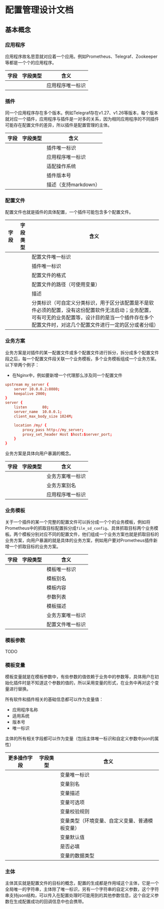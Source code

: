 # 配置管理设计文档

## 基本概念

### 应用程序

应用程序故名思意就对应着一个应用。例如Prometheus、Telegraf、Zookeeper等都是一个个的应用程序。

| 字段 | 字段类型 | 含义             |
| ---- | -------- | ---------------- |
|      |          | 应用程序唯一标识 |

### 插件

同一个应用程序存在多个版本。例如Telegraf存在v1.27、v1.26等版本，每个版本就对应一个插件，应用程序与插件是一对多的关系，因为相同应用程序的不同插件可能存在配置文件的差异，所以插件是配置管理的主体。

| 字段 | 字段类型 | 含义                 |
| ---- | -------- | -------------------- |
|      |          | 插件唯一标识         |
|      |          | 应用程序唯一标识     |
|      |          | 适配操作系统         |
|      |          | 插件版本号           |
|      |          | 描述（支持markdown） |

### 配置文件

配置文件也就是插件的具体配置，一个插件可能包含多个配置文件。

| 字段 | 字段类型 | 含义                                                         |
| ---- | -------- | ------------------------------------------------------------ |
|      |          | 配置文件唯一标识                                             |
|      |          | 插件唯一标识                                                 |
|      |          | 配置文件的格式                                               |
|      |          | 配置文件的路径（可使用变量）                                 |
|      |          | 描述                                                         |
|      |          | 分类标识（可自定义分类标识，用于区分该配置是不是软件必须的配置，没有这份配置软件无法启动；业务配置，可有可无的业务配置等，设计目的是当一个插件存在多个配置文件时，对这几个配置文件进行一定的区分或者分组） |

### 业务方案

业务方案是对插件的某一配置文件或多个配置文件进行拆分，拆分成多个配置文件段之后，每一个配置文件段关联一个业务模板，多个业务模板组成一个业务方案。以下举两个例子：

- 在Nginx中，例如要新增一个代理那么涉及同一个配置文件

```conf
upstream my_server {                                                         
    server 10.0.0.2:8080;                                                
    keepalive 2000;
}
server {
    listen       80;                                                         
    server_name  10.0.0.1;                                               
    client_max_body_size 1024M;

    location /my/ {
        proxy_pass http://my_server;
        proxy_set_header Host $host:$server_port;
    }
}
```

业务方案是具体向用户暴漏的概念。

| 字段 | 字段类型 | 含义             |
| ---- | -------- | ---------------- |
|      |          | 业务方案唯一标识 |
|      |          | 业务方案别名     |
|      |          | 应用程序唯一标识 |

### 业务模板

关于一个插件的某一个完整的配置文件可以拆分成一个个的业务模板，例如将Prometheus中的抓取目标配置拆分成`file_sd_config`、具体抓取目标两个业务模板。两个模板分别对应不同的配置文件，他们组成一个业务方案也就是抓取目标的业务方案，向用户暴漏的就是具体的业务方案，例如用户要对Prometheus插件新增一个抓取目标的业务方案。

| 字段 | 字段类型 | 含义             |
| ---- | -------- | ---------------- |
|      |          | 模板唯一标识     |
|      |          | 模板别名         |
|      |          | 模板内容         |
|      |          | 参数列表         |
|      |          | 模板描述         |
|      |          | 业务方案唯一标识 |
|      |          | 配置文件唯一标识 |

### 模板参数

TODO

### 模板变量

模板变量就是在模板参数中，有些参数的值依赖于业务中的参数等，具体用户在初始化插件时是不知道这个参数的值的，所以采用变量的形式，在业务中再对这个变量进行替换。

所有软件和插件相关的基础信息都可以作为变量值：

- 应用程序名称
- 适用系统
- 版本号
- 唯一标识

主体的所有相关字段都可以作为变量（包括主体唯一标识和自定义参数中json的属性）

| 更多操作字段 | 字段类型 | 含义                                           |
| ------------ | -------- | ---------------------------------------------- |
|              |          | 变量唯一标识                                   |
|              |          | 变量别名                                       |
|              |          | 变量描述                                       |
|              |          | 变量可选项                                     |
|              |          | 变量校验规则                                   |
|              |          | 变量类型（环境变量、自定义变量、普通模板变量） |
|              |          | 变量默认值                                     |
|              |          | 是否必填                                       |
|              |          | 变量的数据类型                                 |

### 主体

主体其实就是配置文件的目标的概念，配置的生成都是作用域这个主体，它是一个全局唯一的字符串，主体除了唯一标识，另有一个字符串的自定义参数，这个字符串支持json结构，可以传入在配置处理时可能用到的其他参数信息，这个自定义参数在生成配置成功的回调信息中也会携带。